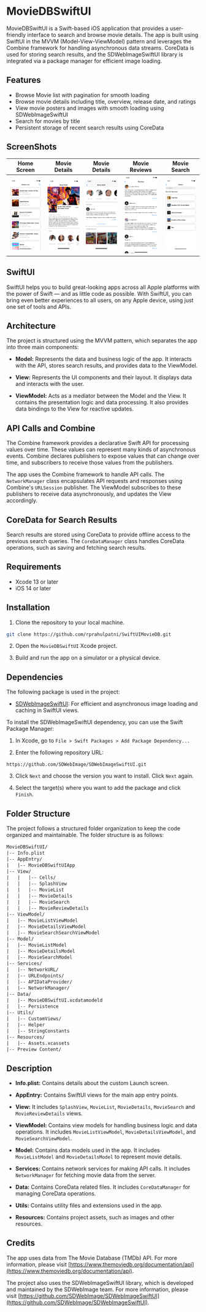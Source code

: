 # MovieDBSwiftUI

MovieDBSwiftUI is a Swift-based iOS application that provides a user-friendly interface to search and browse movie details. The app is built using SwiftUI in the MVVM (Model-View-ViewModel) pattern and leverages the Combine framework for handling asynchronous data streams. CoreData is used for storing search results, and the SDWebImageSwiftUI library is integrated via a package manager for efficient image loading.

## Features

- Browse Movie list with pagination for smooth loading
- Browse movie details including title, overview, release date, and ratings
- View movie posters and images with smooth loading using SDWebImageSwiftUI
- Search for movies by title
- Persistent storage of recent search results using CoreData

## ScreenShots

| Home Screen                | Movie Details                | Movie Details              | Movie Reviews                | Movie Search                 |
| :------------------------: | :--------------------------: | :------------------------: | :--------------------------: | :--------------------------: |
| ![Home Screen](ScreenShots/ML.png) | ![Movie Details](ScreenShots/MDO.png) | ![Movie Details](ScreenShots/MDT.png) | ![Movie Details](ScreenShots/MRL.png) |  ![Movie Details](ScreenShots/MS.png) |


## SwiftUI

SwiftUI helps you to build great-looking apps across all Apple platforms with the power of Swift — and as little code as possible. With SwiftUI, you can bring even better experiences to all users, on any Apple device, using just one set of tools and APIs.

## Architecture

The project is structured using the MVVM pattern, which separates the app into three main components:

- **Model:** Represents the data and business logic of the app. It interacts with the API, stores search results, and provides data to the ViewModel.

- **View:** Represents the UI components and their layout. It displays data and interacts with the user.

- **ViewModel:** Acts as a mediator between the Model and the View. It contains the presentation logic and data processing. It also provides data bindings to the View for reactive updates.

## API Calls and Combine

The Combine framework provides a declarative Swift API for processing values over time. These values can represent many kinds of asynchronous events. Combine declares publishers to expose values that can change over time, and subscribers to receive those values from the publishers.

The app uses the Combine framework to handle API calls. The `NetworkManager` class encapsulates API requests and responses using Combine's `URLSession` publisher. The ViewModel subscribes to these publishers to receive data asynchronously, and updates the View accordingly.

## CoreData for Search Results

Search results are stored using CoreData to provide offline access to the previous search queries. The `CoreDataManager` class handles CoreData operations, such as saving and fetching search results.

## Requirements

- Xcode 13 or later
- iOS 14 or later

## Installation

1. Clone the repository to your local machine.

```bash
git clone https://github.com/rprahulpatni/SwiftUIMovieDB.git
```

2. Open the `MovieDBSwiftUI` Xcode project.

3. Build and run the app on a simulator or a physical device.

## Dependencies

The following package is used in the project:

- [SDWebImageSwiftUI](https://github.com/SDWebImage/SDWebImageSwiftUI): For efficient and asynchronous image loading and caching in SwiftUI views.

To install the SDWebImageSwiftUI dependency, you can use the Swift Package Manager:

1. In Xcode, go to `File > Swift Packages > Add Package Dependency...`

2. Enter the following repository URL:

```
https://github.com/SDWebImage/SDWebImageSwiftUI.git
```

3. Click `Next` and choose the version you want to install. Click `Next` again.

4. Select the target(s) where you want to add the package and click `Finish`.

## Folder Structure

The project follows a structured folder organization to keep the code organized and maintainable. The folder structure is as follows:

```
MovieDBSwiftUI/
|-- Info.plist
|-- AppEntry/
|   |-- MovieDBSwiftUIApp
|-- View/
|   |   |-- Cells/
|   |   |-- SplashView
|   |   |-- MovieList
|   |   |-- MovieDetails
|   |   |-- MovieSearch
|   |   |-- MovieReviewDetails
|-- ViewModel/
|   |-- MovieListViewModel
|   |-- MovieDetailsViewModel
|   |-- MovieSearchSearchViewModel
|-- Model/
|   |-- MovieListModel
|   |-- MovieDetailsModel
|   |-- MovieSearchModel
|-- Services/
|   |-- NetworkURL/
|   |-- URLEndpoints/
|   |-- APIDataProvider/
|   |-- NetworkManager/
|-- Data/
|   |-- MovieDBSwiftUI.xcdatamodeld
|   |-- Persistence
|-- Utils/
|   |-- CustomViews/
|   |-- Helper
|   |-- StringConstants
|-- Resources/
|   |-- Assets.xcassets
|-- Preview Content/
```

## Description

- **Info.plist:** Contains details about the custom Launch screen.

- **AppEntry:** Contains SwiftUI views for the main app entry points.
  
- **View:** It includes `SplashView`, `MovieList`, `MovieDetails`, `MovieSearch` and `MovieReviewDetails` views.

- **ViewModel:** Contains view models for handling business logic and data operations. It includes `MovieListViewModel`, `MovieDetailsViewModel`, and `MovieSearchViewModel`.

- **Model:** Contains data models used in the app. It includes `MovieListModel` and `MovieDetailsModel` to represent movie details.

- **Services:** Contains network services for making API calls. It includes `NetworkManager` for fetching movie data from the server.

- **Data:** Contains CoreData related files. It includes `CoreDataManager` for managing CoreData operations.

- **Utils:** Contains utility files and extensions used in the app.

- **Resources:** Contains project assets, such as images and other resources.

## Credits

The app uses data from The Movie Database (TMDb) API. For more information, please visit [https://www.themoviedb.org/documentation/api](https://www.themoviedb.org/documentation/api).

The project also uses the SDWebImageSwiftUI library, which is developed and maintained by the SDWebImage team. For more information, please visit [https://github.com/SDWebImage/SDWebImageSwiftUI](https://github.com/SDWebImage/SDWebImageSwiftUI).
